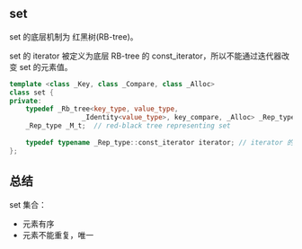 ## set 

set 的底层机制为 红黑树(RB-tree)。

set 的 iterator 被定义为底层 RB-tree 的 const_iterator，所以不能通过迭代器改变 set 的元素值。

```cpp
template <class _Key, class _Compare, class _Alloc>
class set {
private:
    typedef _Rb_tree<key_type, value_type, 
                  _Identity<value_type>, key_compare, _Alloc> _Rep_type;  // set 的底层实现为 RB-tree
    _Rep_type _M_t;  // red-black tree representing set
    
    typedef typename _Rep_type::const_iterator iterator; // iterator 的类型为 const_iterator
};
```
## 总结

set 集合：

* 元素有序
* 元素不能重复，唯一
